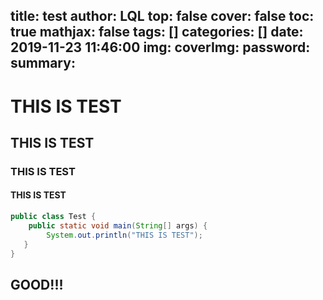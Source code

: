 title: test
author: LQL
top: false
cover: false
toc: true
mathjax: false
tags: []
categories: []
date: 2019-11-23 11:46:00
img:
coverImg:
password:
summary:
---
# THIS IS TEST
## THIS IS TEST
### THIS IS TEST
#### THIS IS TEST

```java
public class Test {
	public static void main(String[] args) {
        System.out.println("THIS IS TEST");
   }
}
```
## GOOD!!!